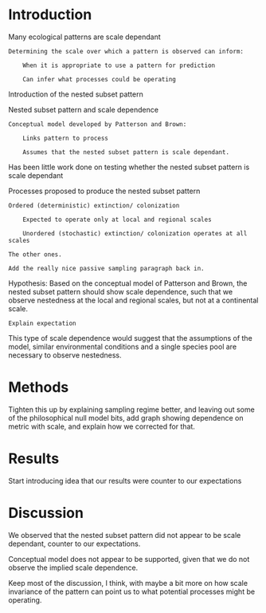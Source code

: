 # Introduction

Many ecological patterns are scale dependant

    Determining the scale over which a pattern is observed can inform:

        When it is appropriate to use a pattern for prediction

        Can infer what processes could be operating

Introduction of the nested subset pattern

Nested subset pattern and scale dependence

    Conceptual model developed by Patterson and Brown:

        Links pattern to process

        Assumes that the nested subset pattern is scale dependant.

Has been little work done on testing whether the nested subset pattern is scale dependant

Processes proposed to produce the nested subset pattern

    Ordered (deterministic) extinction/ colonization

        Expected to operate only at local and regional scales

        Unordered (stochastic) extinction/ colonization operates at all scales

    The other ones.

    Add the really nice passive sampling paragraph back in.

Hypothesis:  Based on the conceptual model of Patterson and Brown, the nested subset pattern should show scale dependence, such that we observe nestedness at the local and regional scales, but not at a continental scale.  

    Explain expectation

This type of scale dependence would suggest that the assumptions of the model, similar environmental conditions and a single species pool are necessary to observe nestedness.

# Methods

Tighten this up by explaining sampling regime better, and leaving out some of the philosophical null model bits, add graph showing dependence on metric with scale, and explain how we corrected for that.

# Results

Start introducing idea that our results were counter to our expectations

# Discussion

We observed that the nested subset pattern did not appear to be scale dependant, counter to our expectations.

Conceptual model does not appear to be supported, given that we do not observe the implied scale dependence.

Keep most of the discussion, I think, with maybe a bit more on how scale invariance of the pattern can point us to what potential processes might be operating.